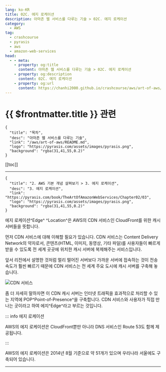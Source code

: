 ```yaml
---
lang: ko-KR
title: 02C. 에지 로케이션
description: 아마존 웹 서비스를 다루는 기술 > 02C. 에지 로케이션
category:
  - AWS
tag: 
  - crashcourse
  - pyrasis
  - aws 
  - amazon-web-services
head:
  - - meta:
    - property: og:title
      content: 아마존 웹 서비스를 다루는 기술 > 02C. 에지 로케이션
    - property: og:description
      content: 02C. 에지 로케이션
    - property: og:url
      content: https://chanhi2000.github.io/crashcourse/aws/art-of-aws/02C.html
---
```


# {{ $frontmatter.title }} 관련

```component VPCard
{
  "title": "목차",
  "desc": "아마존 웹 서비스를 다루는 기술",
  "link": "/aws/art-of-aws/README.md",
  "logo": "https://pyrasis.com/assets/images/pyrasis.png",
  "background": "rgba(31,41,55,0.2)"
}
```

[[toc]]

---

```component VPCard
{
  "title": "2. AWS 기본 개념 살펴보기 > 3. 에지 로케이션",
  "desc": "3. 에지 로케이션",
  "link": "https://pyrasis.com/book/TheArtOfAmazonWebServices/Chapter02/03",
  "logo": "https://pyrasis.com/assets/images/pyrasis.png",
  "background": "rgba(31,41,55,0.2)"
}
```

에지 로케이션^Edge^ ^Location^은 AWS의 CDN 서비스인 CloudFront를 위한 캐시 서버들을 뜻합니다.

먼저 CDN 서비스에 대해 이해할 필요가 있습니다. CDN 서비스는 Content Delivery Network의 약자로서, 콘텐츠(HTML, 이미지, 동영상, 기타 파일)를 사용자들이 빠르게 받을 수 있도록 전 세계 곳곳에 위치한 캐시 서버에 복제해주는 서비스입니다.

앞서 리전에서 설명한 것처럼 멀리 떨어진 서버보다 가까운 서버에 접속하는 것이 전송 속도가 훨씬 빠르기 때문에 CDN 서비스는 전 세계 주요 도시에 캐시 서버를 구축해 놓습니다.

![CDN 서비스](https://pyrasis.com/assets/images/TheArtOfAmazonWebServicesChapter02/5.png)

좀 더 자세히 말하자면 이 CDN 캐시 서버는 인터넷 트래픽을 효과적으로 처리할 수 있는 지역에 POP^Point-of-Presence^을 구축합니다. CDN 서비스와 사용자가 직접 만나는 곳이라고 하여 에지^Edge^라고 부르는 것입니다.

::: info 에지 로케이션

AWS의 에지 로케이션은 CloudFront뿐만 아니라 DNS 서비스인 Route 53도 함께 제공됩니다.

:::

AWS의 에지 로케이션은 2014년 8월 기준으로 약 51개가 있으며 우리나라 서울에도 구축되어 있습니다.

---

<TagLinks />